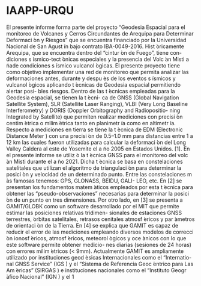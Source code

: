 # IAAPP-URQU
El presente informe forma parte del proyecto “Geodesia Espacial para el monitoreo
de Volcanes y Cerros Circundantes de Arequipa para Determinar Deformaci ́on y Riesgos”
que se encuentra financiado por la Universidad Nacional de San Agust ́ın bajo contrato
IBA-0049-2016.
Hist ́oricamente Arequipa, que se encuentra dentro del “cintur ́on de Fuego”, tiene con-
diciones s ́ısmico-tect ́onicas especiales y la presencia del Volc ́an Misti a ̃nade condiciones
s ́ısmico vulcanol ́ogicas. El presente proyecto tiene como objetivo implementar una red de
monitoreo que permita analizar las deformaciones antes, durante y despu ́es de los eventos
s ́ısmicos y vulcanol ́ogicos aplicando t ́ecnicas de Geodesia espacial permitiendo alertar posi-
bles riesgos. Dentro de las t ́ecnicas empleadas para la Geodesia espacial, se tienen la t ́ecni-
ca de GNSS (Global Navigation Satellite System), SLR (Satellite Laser Ranging), VLBI
(Very Long Baseline Interferometry) y DORIS (Doppler Orbitography and Radiopositio-
ning Integrated by Satellite) que permiten realizar mediciones con precisi ́on centim ́etrica
o milim ́etrica tanto en planimetr ́ıa como en altimetr ́ıa. Respecto a mediciones en tierra
se tiene la t ́ecnica de EDM (Electronic Distance Meter ) con una precisi ́on de 0.5–1.0 mm
para distancias entre 1 a 12 km las cuales fueron utilizadas para calcular la deformaci ́on
del Long Valley Caldera al este de Yosemite el a ̃no 2005 en Estados Unidos. [1].
En el presente informe se utiliz ́o la t ́ecnica GNSS para el monitoreo del volc ́an Misti
durante el a ̃no 2021. Dicha t ́ecnica se basa en constelaciones satelitales que utilizan el
algoritmo de triangulaci ́on para determinar la posici ́on y velocidad de un determinado
punto. Entre las constelaciones m ́as famosas tenemos: GPS, GLONASS, BEIDU, GALI-
LEO, etc. En [2] se presentan los fundamentos matem ́aticos empleados por esta t ́ecnica
para obtener las “pseudo-observaciones” necesarias para determinar la posici ́on de un
punto en tres dimensiones. Por otro lado, en [3] se presenta a GAMIT/GLOBK como un
software desarrollado por el MIT que permite estimar las posiciones relativas tridimen-
sionales de estaciones GNSS terrestres,  ́orbitas satelitales, retrasos cenitales atmosf ́ericos
y par ́ametros de orientaci ́on de la Tierra. En [4] se explica que GAMIT es capaz de
reducir el error de las mediciones empleando diversos modelos de correcci ́on ionosf ́ericos,
atmosf ́ericos, meteorol ́ogicos y oce ́anicos con lo que este software permite obtener medicio-
nes diarias (sesiones de 24 horas) con errores milim ́etricos (< 9mm). Actualmente GAMIT
es ampliamente utilizado por instituciones geod ́esicas Internacionales como el “Internatio-
nal GNSS Service” (IGS ) y el “Sistema de Referencia Geoc ́entrico para Las Am ́ericas”
(SIRGAS ) e instituciones nacionales como el “Instituto Geogr ́afico Nacional” (IGN ) y el
1

